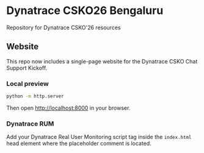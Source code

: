 # Dynatrace CSKO26 Bengaluru
Repository for Dynatrace CSKO'26 resources

## Website

This repo now includes a single-page website for the Dynatrace CSKO Chat Support Kickoff.

### Local preview

```bash
python -m http.server
```

Then open <http://localhost:8000> in your browser.

### Dynatrace RUM

Add your Dynatrace Real User Monitoring script tag inside the `index.html` head element where the placeholder comment is located.
